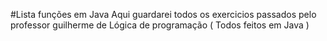 #Lista funções em Java
Aqui guardarei todos os exercicios passados pelo professor guilherme de Lógica de programação ( Todos feitos em Java )
